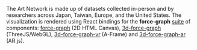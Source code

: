 The Art Network is made up of datasets collected in-person and by researchers across Japan, Taiwan, Europe, and the United States. The visualization is rendered using React bindings for the **force-graph** [suite](https://vasturiano.github.io/react-force-graph/example/forcegraph-dependencies) of components: [force-graph](https://github.com/vasturiano/force-graph) (2D HTML Canvas), [3d-force-graph](https://github.com/vasturiano/3d-force-graph) (ThreeJS/WebGL), [3d-force-graph-vr](https://github.com/vasturiano/3d-force-graph-vr) (A-Frame) and [3d-force-graph-ar](https://github.com/vasturiano/3d-force-graph-ar) (AR.js).

